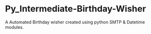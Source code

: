 # Py_Intermediate-Birthday-Wisher
 A Automated Birthday wisher created using python SMTP & Datetime modules.
